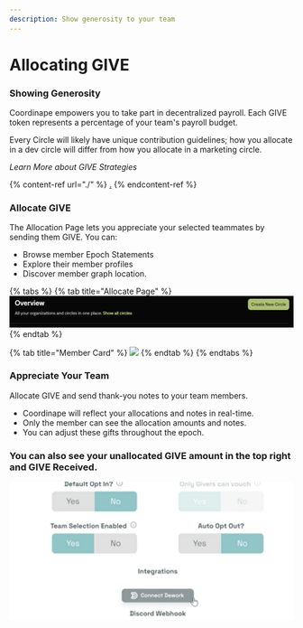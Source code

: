 ```yaml
---
description: Show generosity to your team
---
```


# Allocating GIVE

### Showing Generosity

Coordinape empowers you to take part in decentralized payroll. Each GIVE token represents a percentage of your team's payroll budget.

Every Circle will likely have unique contribution guidelines; how you allocate in a dev circle will differ from how you allocate in a marketing circle.

_Learn More about GIVE Strategies_

{% content-ref url="./" %}
[.](./)
{% endcontent-ref %}

### Allocate GIVE

The Allocation Page lets you appreciate your selected teammates by sending them GIVE. You can:

* Browse member Epoch Statements
* Explore their member profiles
* Discover member graph location.

{% tabs %}
{% tab title="Allocate Page" %}
![](<../../.gitbook/assets/image (29).png>)
{% endtab %}

{% tab title="Member Card" %}
![](../../.gitbook/assets/How\_to\_Coordinape15.jpg)
{% endtab %}
{% endtabs %}

### Appreciate Your Team

Allocate GIVE and send thank-you notes to your team members.

* Coordinape will reflect your allocations and notes in real-time.
* Only the member can see the allocation amounts and notes.
* You can adjust these gifts throughout the epoch.

### You can also see your unallocated GIVE amount in the top right and GIVE Received.

![](<../../.gitbook/assets/image (10).png>)
